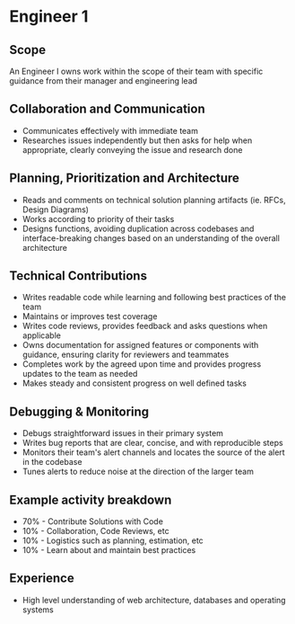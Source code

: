 # Engineer 1

## Scope
An Engineer I owns work within the scope of their team with specific guidance from their manager and engineering lead

## Collaboration and Communication
- Communicates effectively with immediate team
- Researches issues independently but then asks for help when appropriate, clearly conveying the issue and research done

## Planning, Prioritization and Architecture
- Reads and comments on technical solution planning artifacts (ie. RFCs, Design Diagrams)
- Works according to priority of their tasks
- Designs functions, avoiding duplication across codebases and interface-breaking changes based on an understanding of the overall architecture
	
## Technical Contributions
- Writes readable code while learning and following best practices of the team
- Maintains or improves test coverage 
- Writes code reviews, provides feedback and asks questions when applicable
- Owns documentation for assigned features or components with guidance, ensuring clarity for reviewers and teammates
- Completes work by the agreed upon time and provides progress updates to the team as needed
- Makes steady and consistent progress on well defined tasks
	
## Debugging & Monitoring
- Debugs straightforward issues in their primary system
- Writes bug reports that are clear, concise, and with reproducible steps
- Monitors their team's alert channels and locates the source of the alert in the codebase
- Tunes alerts to reduce noise at the direction of the larger team

## Example activity breakdown
- 70% - Contribute Solutions with Code
- 10% - Collaboration, Code Reviews, etc
- 10% - Logistics such as planning, estimation, etc
- 10% - Learn about and maintain best practices

## Experience
- High level understanding of web architecture, databases and operating systems
